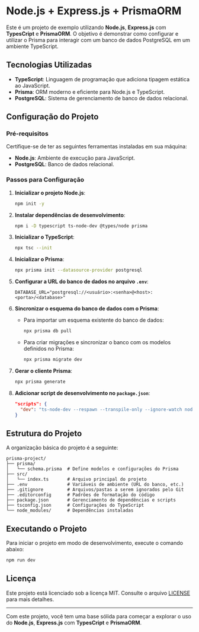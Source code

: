 # **Node.js + Express.js + PrismaORM**

Este é um projeto de exemplo utilizando **Node.js**, **Express.js** com **TypesCript** e **PrismaORM**.
O objetivo é demonstrar como configurar e utilizar o Prisma para interagir com um banco de dados PostgreSQL em um ambiente TypeScript.

## **Tecnologias Utilizadas**

- **TypeScript**: Linguagem de programação que adiciona tipagem estática ao JavaScript.
- **Prisma**: ORM moderno e eficiente para Node.js e TypeScript.
- **PostgreSQL**: Sistema de gerenciamento de banco de dados relacional.

## **Configuração do Projeto**

### **Pré-requisitos**

Certifique-se de ter as seguintes ferramentas instaladas em sua máquina:

- **Node.js**: Ambiente de execução para JavaScript.
- **PostgreSQL**: Banco de dados relacional.

### **Passos para Configuração**

1. **Inicializar o projeto Node.js**:

   ```bash
   npm init -y
   ```

2. **Instalar dependências de desenvolvimento**:

   ```bash
   npm i -D typescript ts-node-dev @types/node prisma
   ```

3. **Inicializar o TypeScript**:

   ```bash
   npx tsc --init
   ```

4. **Inicializar o Prisma**:

   ```bash
   npx prisma init --datasource-provider postgresql
   ```

5. **Configurar a URL do banco de dados no arquivo `.env`**:

   ```properties
   DATABASE_URL="postgresql://<usuário>:<senha>@<host>:<porta>/<database>"
   ```

6. **Sincronizar o esquema do banco de dados com o Prisma**:

   - Para importar um esquema existente do banco de dados:

     ```bash
     npx prisma db pull
     ```

   - Para criar migrações e sincronizar o banco com os modelos definidos no Prisma:

     ```bash
     npx prisma migrate dev
     ```

7. **Gerar o cliente Prisma**:

   ```bash
   npx prisma generate
   ```

8. **Adicionar script de desenvolvimento no `package.json`**:

   ```json
   "scripts": {
     "dev": "ts-node-dev --respawn --transpile-only --ignore-watch node_modules --clear src/index.ts"
   }
   ```

## **Estrutura do Projeto**

A organização básica do projeto é a seguinte:

```text
prisma-project/
├── prisma/
│   └── schema.prisma  # Define modelos e configurações do Prisma
├── src/
│   └── index.ts       # Arquivo principal do projeto
├── .env               # Variáveis de ambiente (URL do banco, etc.)
├── .gitignore         # Arquivos/pastas a serem ignorados pelo Git
├── .editorconfig      # Padrões de formatação do código
├── package.json       # Gerenciamento de dependências e scripts
├── tsconfig.json      # Configurações do TypeScript
└── node_modules/      # Dependências instaladas
```

## **Executando o Projeto**

Para iniciar o projeto em modo de desenvolvimento, execute o comando abaixo:

```bash
npm run dev
```

## **Licença**

Este projeto está licenciado sob a licença MIT.
Consulte o arquivo [LICENSE](LICENSE) para mais detalhes.

---

Com este projeto, você tem uma base sólida para começar a explorar o uso do **Node.js**, **Express.js** com **TypesCript** e **PrismaORM**.
